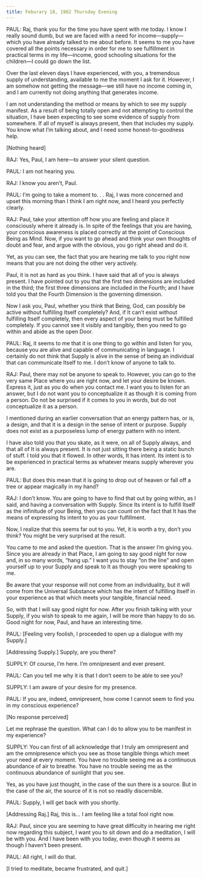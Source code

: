 ```yaml
---
title: Feburary 18, 1982 Thursday Evening
---
```


PAUL: Raj, thank you for the time you have spent with me today. I know I really
sound dumb, but we are faced with a need for income—supply—which you have
already talked to me about before. It seems to me you have covered all the
points necessary in order for me to see fulfillment in practical terms in my
life—income, good schooling situations for the children—I could go down the
list.

Over the last eleven days I have experienced, with you, a tremendous supply of
understanding, available to me the moment I ask for it. However, I am somehow
not getting the message—we still have no income coming in, and I am currently
not doing anything that generates income.

I am not understanding the method or means by which to see my supply manifest.
As a result of being totally open and not attempting to control the situation,
I have been expecting to see some evidence of supply from somewhere. If all of
myself is always present, then that includes my supply. You know what I’m
talking about, and I need some honest-to-goodness help.

[Nothing heard]

RAJ: Yes, Paul, I am here—to answer your silent question.

PAUL: I am not hearing you.

RAJ: I know you aren’t, Paul.

PAUL: I’m going to take a moment to. . . Raj, I was more concerned and upset
this morning than I think I am right now, and I heard you perfectly clearly.

RAJ: Paul, take your attention off how you are feeling and place it consciously
where it already is. In spite of the feelings that you are having, your
conscious awareness is placed correctly at the point of Conscious Being as
Mind. Now, if you want to go ahead and think your own thoughts of doubt and
fear, and argue with the obvious, you go right ahead and do it.

Yet, as you can see, the fact that you are hearing me talk to you right now
means that you are not doing the other very actively.

Paul, it is not as hard as you think. I have said that all of you is always
present. I have pointed out to you that the first two dimensions are included
in the third; the first three dimensions are included in the Fourth; and I have
told you that the Fourth Dimension is the governing dimension.

Now I ask you, Paul, whether you think that Being, God, can possibly be active
without fulfilling Itself completely? And, if It can’t exist without fulfilling
Itself completely, then every aspect of your being must be fulfilled
completely. If you cannot see it visibly and tangibly, then you need to go
within and abide as the open Door.

PAUL: Raj, it seems to me that it is one thing to go within and listen for you,
because you are alive and capable of communicating in language. I certainly do
not think that Supply is alive in the sense of being an individual that can
communicate Itself to me. I don’t know of anyone to talk to.

RAJ: Paul, there may not be anyone to speak to. However, you can go to the very
same Place where you are right now, and let your desire be known. Express it,
just as you do when you contact me. I want you to listen for an answer, but I
do not want you to conceptualize it as though it is coming from a person. Do
not be surprised if it comes to you in words, but do not conceptualize it as a
person.

I mentioned during an earlier conversation that an energy pattern has, or is, a
design, and that it is a design in the sense of intent or purpose. Supply does
not exist as a purposeless lump of energy pattern with no intent.

I have also told you that you skate, as it were, on all of Supply always, and
that all of It is always present. It is not just sitting there being a static
bunch of stuff. I told you that it flowed. In other words, It has intent. Its
intent is to be experienced in practical terms as whatever means supply
wherever you are.

PAUL: But does this mean that it is going to drop out of heaven or fall off a
tree or appear magically in my hand?

RAJ: I don’t know. You are going to have to find that out by going within, as I
said, and having a conversation with Supply. Since Its intent is to fulfill
Itself as the infinitude of your Being, then you can count on the fact that It
has the means of expressing Its intent to you as your fulfillment.

Now, I realize that this seems far out to you. Yet, it is worth a try, don’t
you think? You might be very surprised at the result.

You came to me and asked the question. That is the answer I’m giving you. Since
you are already in that Place, I am going to say good night for now and, in so
many words, “hang up.” I want you to stay “on the line” and open yourself up to
your Supply and speak to It as though you were speaking to me.

Be aware that your response will not come from an individuality, but it will
come from the Universal Substance which has the intent of fulfilling Itself in
your experience as that which meets your tangible, financial need.

So, with that I will say good night for now. After you finish talking with your
Supply, if you wish to speak to me again, I will be more than happy to do so.
Good night for now, Paul, and have an interesting time.

PAUL: [Feeling very foolish, I proceeded to open up a dialogue with my Supply.]

[Addressing Supply.] Supply, are you there?

SUPPLY: Of course, I’m here. I’m omnipresent and ever present.

PAUL: Can you tell me why it is that I don’t seem to be able to see you?

SUPPLY: I am aware of your desire for my presence.

PAUL: If you are, indeed, omnipresent, how come I cannot seem to find you in my
conscious experience?

[No response perceived]

Let me rephrase the question. What can I do to allow you to be manifest in my
experience?

SUPPLY: You can first of all acknowledge that I truly am omnipresent and am the
omnipresence which you see as those tangible things which meet your need at
every moment. You have no trouble seeing me as a continuous abundance of air to
breathe. You have no trouble seeing me as the continuous abundance of sunlight
that you see.

Yes, as you have just thought, in the case of the sun there is a source. But in
the case of the air, the source of it is not so readily discernible.

PAUL: Supply, I will get back with you shortly.

[Addressing Raj.] Raj, this is&hellip;  I am feeling like a total fool right now.

RAJ: Paul, since you are seeming to have great difficulty in hearing me right
now regarding this subject, I want you to sit down and do a meditation, I will
be with you. And I have been with you today, even though it seems as though I
haven’t been present.

PAUL: All right, I will do that.

[I tried to meditate, became frustrated, and quit.]

